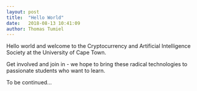 ```yaml
---
layout: post
title:  "Hello World"
date:   2018-08-13 10:41:09
author: Thomas Tumiel
---
```

Hello world and welcome to the Cryptocurrency and Artificial Intelligence Society at the University of Cape Town.

Get involved and join in - we hope to bring these radical technologies to passionate students who want to learn.

To be continued...
